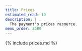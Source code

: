 ```yaml
---
title: Prices
estimated_read: 10
description: |
  The payment's prices resource.
menu_order: 2600
---
```


{% include prices.md %}

